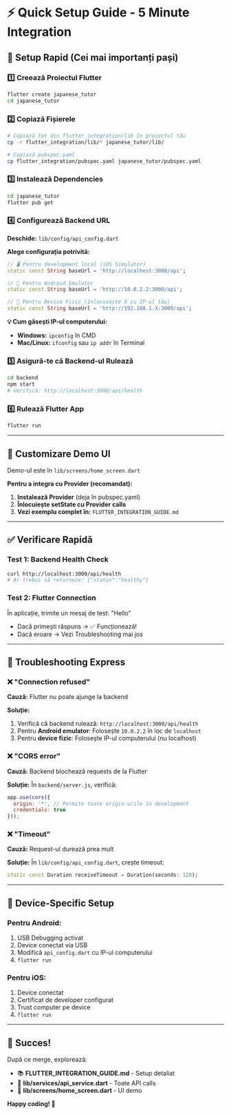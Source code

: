 # ⚡ Quick Setup Guide - 5 Minute Integration

## 🎯 Setup Rapid (Cei mai importanți pași)

### 1️⃣ Creează Proiectul Flutter
```bash
flutter create japanese_tutor
cd japanese_tutor
```

### 2️⃣ Copiază Fișierele
```bash
# Copiază tot din flutter_integration/lib în proiectul tău
cp -r flutter_integration/lib/* japanese_tutor/lib/

# Copiază pubspec.yaml
cp flutter_integration/pubspec.yaml japanese_tutor/pubspec.yaml
```

### 3️⃣ Instalează Dependencies
```bash
cd japanese_tutor
flutter pub get
```

### 4️⃣ Configurează Backend URL

**Deschide:** `lib/config/api_config.dart`

**Alege configurația potrivită:**

```dart
// 🖥️ Pentru development local (iOS Simulator)
static const String baseUrl = 'http://localhost:3000/api';

// 📱 Pentru Android Emulator
static const String baseUrl = 'http://10.0.2.2:3000/api';

// 📲 Pentru Device Fizic (înlocuiește X cu IP-ul tău)
static const String baseUrl = 'http://192.168.1.X:3000/api';
```

**💡 Cum găsești IP-ul computerului:**
- **Windows:** `ipconfig` în CMD
- **Mac/Linux:** `ifconfig` sau `ip addr` în Terminal

### 5️⃣ Asigură-te că Backend-ul Rulează
```bash
cd backend
npm start
# Verifică: http://localhost:3000/api/health
```

### 6️⃣ Rulează Flutter App
```bash
flutter run
```

---

## 🎨 Customizare Demo UI

Demo-ul este în `lib/screens/home_screen.dart`

**Pentru a integra cu Provider (recomandat):**

1. **Instalează Provider** (deja în pubspec.yaml)
2. **Înlocuiește setState cu Provider calls**
3. **Vezi exemplu complet în:** `FLUTTER_INTEGRATION_GUIDE.md`

---

## ✅ Verificare Rapidă

### Test 1: Backend Health Check
```bash
curl http://localhost:3000/api/health
# Ar trebui să returneze: {"status":"healthy"}
```

### Test 2: Flutter Connection
În aplicație, trimite un mesaj de test: "Hello"
- Dacă primești răspuns → ✅ Funcționează!
- Dacă eroare → Vezi Troubleshooting mai jos

---

## 🔧 Troubleshooting Express

### ❌ "Connection refused"
**Cauză:** Flutter nu poate ajunge la backend

**Soluție:**
1. Verifică că backend rulează: `http://localhost:3000/api/health`
2. Pentru **Android emulator**: Folosește `10.0.2.2` în loc de `localhost`
3. Pentru **device fizic**: Folosește IP-ul computerului (nu localhost)

### ❌ "CORS error"
**Cauză:** Backend blochează requests de la Flutter

**Soluție:**
În `backend/server.js`, verifică:
```javascript
app.use(cors({
  origin: '*', // Permite toate origin-urile în development
  credentials: true
}));
```

### ❌ "Timeout"
**Cauză:** Request-ul durează prea mult

**Soluție:**
În `lib/config/api_config.dart`, crește timeout:
```dart
static const Duration receiveTimeout = Duration(seconds: 120);
```

---

## 📱 Device-Specific Setup

### Pentru Android:
1. USB Debugging activat
2. Device conectat via USB
3. Modifică `api_config.dart` cu IP-ul computerului
4. `flutter run`

### Pentru iOS:
1. Device conectat
2. Certificat de developer configurat
3. Trust computer pe device
4. `flutter run`

---

## 🎉 Succes!

După ce merge, explorează:
- 📚 **FLUTTER_INTEGRATION_GUIDE.md** - Setup detaliat
- 🔧 **lib/services/api_service.dart** - Toate API calls
- 🎨 **lib/screens/home_screen.dart** - UI demo

**Happy coding! 💙**
